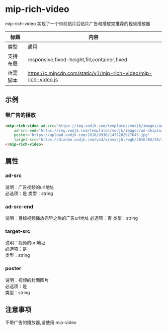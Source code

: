 # mip-rich-video
mip-rich-video 实现了一个带前贴片后贴片广告和播放完推荐的视频播放器

标题|内容
----|----
类型|通用
支持布局|responsive,fixed-height,fill,container,fixed
所需脚本|https://c.mipcdn.com/static/v1/mip-rich-video/mip-rich-video.js

## 示例

### 带广告的播放
```html
<mip-rich-video ad-src="https://img.vodjk.com/templates/vodjk/images/ad-shipin/ad-pc-qfk.mp4"
    ad-src-end="https://img.vodjk.com/templates/vodjk/images/ad-shipin/ad-pc-qfk.mp4"
    poster="https://upload.vodjk.com/2016/0930/1475202927645.jpg"
    target-src="https://dianbo.vodjk.com/vod/xinma/jbl/wgk/2016/04/20/499DBA6FFCD74fc195C4C59859BDA08C.mp4">
</mip-rich-video>
``` 

## 属性

### ad-src
说明：广告视频的url地址  
必选项：是
类型：string

### ad-src-end
说明：目标视频播放完毕之后的广告url地址
必选项：否
类型：string

### target-src
说明：视频的url地址    
必选项：是  
类型：string

### poster
说明：视频的封面图片    
必选项：是  
类型：string

## 注意事项  
不带广告的播放器,请使用 mip-video
